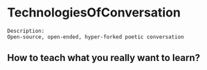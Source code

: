 # TechnologiesOfConversation

```
Description:
Open-source, open-ended, hyper-forked poetic conversation
```

## How to teach what you really want to learn?
